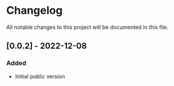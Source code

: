 # Changelog
All notable changes to this project will be documented in this file.

## [0.0.2] - 2022-12-08
### Added
- Initial public version